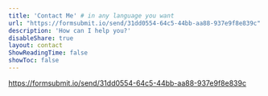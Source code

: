```yaml
---
title: 'Contact Me' # in any language you want
url: "https://formsubmit.io/send/31dd0554-64c5-44bb-aa88-937e9f8e839c"
description: 'How can I help you?'
disableShare: true
layout: contact
ShowReadingTime: false
showToc: false
---
```

 https://formsubmit.io/send/31dd0554-64c5-44bb-aa88-937e9f8e839c